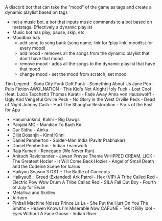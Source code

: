 A discord bot that can take the "mood" of the game as tags and create a dynamic playlist based on tags
- not a music bot, a bot that inputs music commands to a bot based on metatags. Effectively a dynamic playlist
- Music bot has play, pause, skip, etc
- Moodbox has
	- add song to song bank (song name, link for !play link, moodlist for every mood)
	- add mood - removes all the songs from the dynamic playlist that don't have that mood
	- remove mood - adds all the songs to the dynamic playlist that have that mood
	- change mood - set the mood from scratch, set mood

Tim Legend - Soda City Funk
Daft Punk - Something About Us
Jane Pop - Pulp Fiction
AWOLNATION - This Kid's Not Alright
Holy Fuck - Lost Cool (feat. Lucia Tacchetti)
Thomas Kuratli - Fade Away
Anna von Hausswolff - Ugly And Vengeful
Orville Peck - No Glory in the West
Orville Peck - Dead of Night
Johnny Cash - Hurt
The Shanghai Restoration - Paris of the East
for Apu
- Hanumankind, Kalmi - Big Dawgs
- Panjabi MC - Mundian To Bach Ke
- Gur Sidhu - Ainka
- Diljit Dosanjh - Kinni Kinni
- Daniel Pemberton - Spider-Man India (Pavitr Prabhakar)
- Daniel Pemberton - Indian Teamwork
- Raja Kumari - Renegade (We Never Run)
- Anirudh Ravichander - Jawan Prevue Theme
WHIPPED CREAM, LICK - The Greatest
Hozier - It Will Come Back
Hozier - Angel of Small Death and the Codeine Scene
for Icarus
- Haikyuu Season 3 OST - The Battle of Concepts
- Haikyuu!! - Greed (Extended)
Ark Patrol - Hex (VIP)
A Tribe Called Red - Electric Pow Wow Drum
A Tribe Called Red - SILA
Fall Out Boy - Fourth of July
for Ewan
- Metallica and Skrillex
- Airhorn
- Pinball Machine Noises
Prince La La - She Put the Hurt On You
The Smiths - Heaven Knows I'm Miserable Now
CAFUNÉ - Tek It
Billy Idol - Eyes Without A Face
Goose - Indian River
